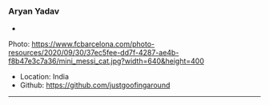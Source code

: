 ### Aryan Yadav

-
Photo: https://www.fcbarcelona.com/photo-resources/2020/09/30/37ec5fee-dd7f-4287-ae4b-f8b47e3c7a36/mini_messi_cat.jpg?width=640&height=400
- Location: India
- Github: https://github.com/justgoofingaround

***
